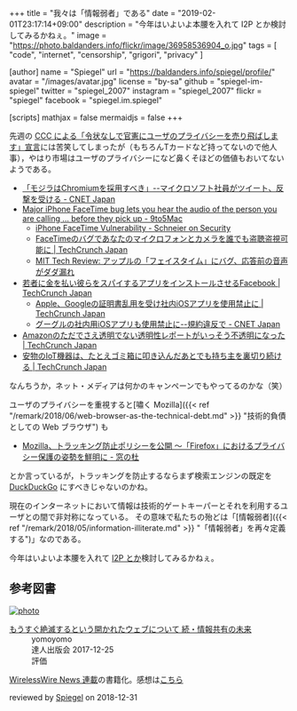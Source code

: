 +++
title = "我々は「情報弱者」である"
date = "2019-02-01T23:17:14+09:00"
description = "今年はいよいよ本腰を入れて I2P とか検討してみるかねぇ。"
image = "https://photo.baldanders.info/flickr/image/36958536904_o.jpg"
tags = [ "code", "internet", "censorship", "grigori", "privacy" ]

[author]
  name      = "Spiegel"
  url       = "https://baldanders.info/spiegel/profile/"
  avatar    = "/images/avatar.jpg"
  license   = "by-sa"
  github    = "spiegel-im-spiegel"
  twitter   = "spiegel_2007"
  instagram = "spiegel_2007"
  flickr    = "spiegel"
  facebook  = "spiegel.im.spiegel"

[scripts]
  mathjax = false
  mermaidjs = false
+++

先週の [CCC による「令状なしで官憲にユーザのプライバシーを売り飛ばします」宣言](https://www.ccc.co.jp/news/2018/20180121_005470.html)には苦笑してしまったが（もちろんTカードなど持ってないので他人事），やはり市場はユーザのプライバシーになど鼻くそほどの価値もおいてないようである。

- [「モジラはChromiumを採用すべき」--マイクロソフト社員がツイート、反撃を受ける - CNET Japan](https://japan.cnet.com/article/35131920/)
- [Major iPhone FaceTime bug lets you hear the audio of the person you are calling ... before they pick up - 9to5Mac](https://9to5mac.com/2019/01/28/facetime-bug-hear-audio/)
    - [iPhone FaceTime Vulnerability - Schneier on Security](https://www.schneier.com/blog/archives/2019/01/iphone_facetime.html)
    - [FaceTimeのバグであなたのマイクロフォンとカメラを誰でも盗聴盗視可能に  |  TechCrunch Japan](https://jp.techcrunch.com/2019/01/29/2019-01-28-nasty-facetime-bug-could-allows-others-to-eavesdrop-on-your-microphone-or-camera/)
    - [MIT Tech Review: アップルの「フェイスタイム」にバグ、応答前の音声がダダ漏れ](https://www.technologyreview.jp/nl/a-security-bug-in-apples-facetime-lets-people-snoop-on-others/)
- [若者に金を払い彼らをスパイするアプリをインストールさせるFacebook  |  TechCrunch Japan](https://jp.techcrunch.com/2019/01/31/2019-01-29-facebook-project-atlas/)
    - [Apple、Googleの証明書乱用を受け社内iOSアプリを使用禁止に  |  TechCrunch Japan](https://jp.techcrunch.com/2019/02/01/2019-01-31-apple-ban-google-data-app/)
    - [グーグルの社内用iOSアプリも使用禁止に--規約違反で - CNET Japan](https://japan.cnet.com/article/35132111/)
- [Amazonのただでさえ透明でない透明性レポートがいっそう不透明になった  |  TechCrunch Japan](https://jp.techcrunch.com/2019/02/01/2019-01-31-amazon-government-data-demands/)
- [安物のIoT機器は、たとえゴミ箱に叩き込んだあとでも持ち主を裏切り続ける  |  TechCrunch Japan](https://jp.techcrunch.com/2019/02/01/2019-01-30-cheap-internet-of-things-gadgets-betray-you-even-after-you-toss-them-in-the-trash/)

なんちうか，ネット・メディアは何かのキャンペーンでもやってるのかな（笑）

ユーザのプライバシーを重視すると[嘯く Mozilla]({{< ref "/remark/2018/06/web-browser-as-the-technical-debt.md" >}} "技術的負債としての Web ブラウザ") も

- [Mozilla、トラッキング防止ポリシーを公開 ～「Firefox」におけるプライバシー保護の姿勢を鮮明に - 窓の杜](https://forest.watch.impress.co.jp/docs/news/1167068.html)

とか言っているが，トラッキングを防止するならまず検索エンジンの既定を [DuckDuckGo](https://duckduckgo.com/) にすべきじゃないのかね。

現在のインターネットにおいて情報は技術的ゲートキーパーとそれを利用するユーザとの間で非対称になっている。
その意味で私たちの殆どは「[情報弱者]({{< ref "/remark/2018/05/information-illiterate.md" >}} "「情報弱者」を再々定義する")」なのである。

今年はいよいよ本腰を入れて [I2P とか](https://medium.com/@mhatta/-c08ec9de225d "Speeding up your I2P network – Masayuki Hatta – Medium")検討してみるかねぇ。

## 参考図書

<div class="hreview" >
	<div class="photo"><a class="item url" href="https://tatsu-zine.com/books/infoshare2"><img src="https://tatsu-zine.com/images/books/877/cover_s.jpg" alt="photo"></a></div>
    <dl class="fn">
      <dt><a href="https://tatsu-zine.com/books/infoshare2">もうすぐ絶滅するという開かれたウェブについて 続・情報共有の未来</a></dt>
      <dd>yomoyomo</dd>
      <dd>達人出版会 2017-12-25</dd>
      <dd>評価&nbsp;<abbr class="rating fa-sm" title="4">
        <i class="fas fa-star"></i>
        <i class="fas fa-star"></i>
        <i class="fas fa-star"></i>
        <i class="fas fa-star"></i>
        <i class="far fa-star"></i>
      </abbr></dd>
    </dl>
    <p class="description"><a href="https://wirelesswire.jp/author/yomoyomo/">WirelessWire News 連載</a>の書籍化。感想は<a href="/remark/2019/01/infoshare2/">こちら</a></p>
	<p class="powered-by" >reviewed by <a href='#maker' class='reviewer'>Spiegel</a> on <abbr class="dtreviewed">2018-12-31</abbr></p>
</div>
